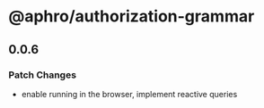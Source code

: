 # @aphro/authorization-grammar

## 0.0.6

### Patch Changes

- enable running in the browser, implement reactive queries
